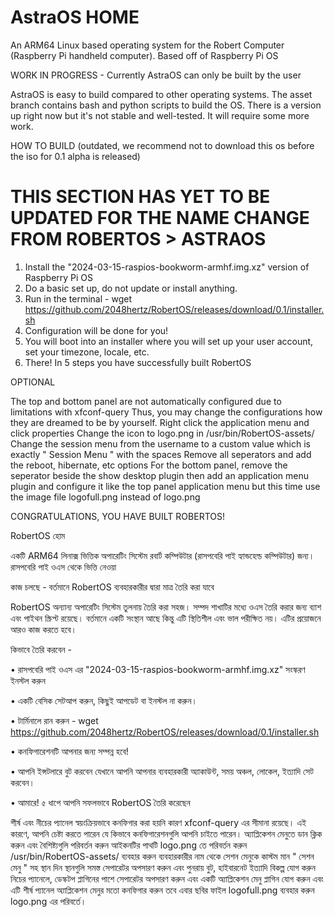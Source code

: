 # AstraOS HOME

An ARM64 Linux based operating system for the Robert Computer (Raspberry Pi handheld computer). Based off of Raspberry Pi OS

WORK IN PROGRESS - Currently AstraOS can only be built by the user

AstraOS is easy to build compared to other operating systems.
The asset branch contains bash and python scripts to build the OS.
There is a version up right now but it's not stable and well-tested. It will require some more work.

HOW TO BUILD (outdated, we recommend not to download this os before the iso for 0.1 alpha is released)
# THIS SECTION HAS YET TO BE UPDATED FOR THE NAME CHANGE FROM ROBERTOS > ASTRAOS

1) Install the "2024-03-15-raspios-bookworm-armhf.img.xz" version of Raspberry Pi OS
2) Do a basic set up, do not update or install anything.
3) Run in the terminal - wget https://github.com/2048hertz/RobertOS/releases/download/0.1/installer.sh
4) Configuration will be done for you!
5) You will boot into an installer where you will set up your user account, set your timezone, locale, etc.
6) There! In 5 steps you have successfully built RobertOS

OPTIONAL

The top and bottom panel are not automatically configured due to limitations with xfconf-query
Thus, you may change the configurations how they are dreamed to be by yourself.
Right click the application menu and click properties
Change the icon to logo.png in /usr/bin/RobertOS-assets/
Change the session menu from the username to a custom value which is exactly " Session Menu " with the spaces
Remove all seperators and add the reboot, hibernate, etc options
For the bottom panel, remove the seperator beside the show desktop plugin then add an application menu plugin and configure it like the top panel application menu but this time use the image file logofull.png instead of logo.png

CONGRATULATIONS, YOU HAVE BUILT ROBERTOS!


RobertOS হোম

একটি ARM64 লিনাক্স ভিত্তিক অপারেটিং সিস্টেম রবার্ট কম্পিউটার (রাসপবেরি পাই হ্যান্ডহেল্ড কম্পিউটার) জন্য। রাসপবেরি পাই ওএস থেকে ভিত্তি নেওয়া

কাজ চলছে - বর্তমানে RobertOS ব্যবহারকারীর দ্বারা মাত্র তৈরি করা যাবে

RobertOS অন্যান্য অপারেটিং সিস্টেম তুলনায় তৈরি করা সহজ। সম্পদ শাখাটির মধ্যে ওএস তৈরি করার জন্য ব্যাশ এবং পাইথন স্ক্রিপ্ট রয়েছে। বর্তমানে একটি সংস্থান আছে কিন্তু এটি স্থিতিশীল এবং ভাল পরীক্ষিত নয়। এটির প্রয়োজনে আরও কাজ করতে হবে।

কিভাবে তৈরি করবেন -

• রাসপবেরি পাই ওএস এর "2024-03-15-raspios-bookworm-armhf.img.xz" সংস্করণ ইনস্টল করুন

• একটি বেসিক সেটআপ করুন, কিছুই আপডেট বা ইনস্টল না করুন।

• টার্মিনালে রান করুন - wget https://github.com/2048hertz/RobertOS/releases/download/0.1/installer.sh

• কনফিগারেশনটি আপনার জন্য সম্পন্ন হবে!

• আপনি ইন্সটলারে বুট করবেন যেখানে আপনি আপনার ব্যবহারকারী অ্যাকাউন্ট, সময় অঞ্চল, লোকেল, ইত্যাদি সেট করবেন।

• আমারে! ৫ ধাপে আপনি সফলভাবে RobertOS তৈরি করেছেন

শীর্ষ এবং নীচের প্যানেল স্বয়ংক্রিয়ভাবে কনফিগার করা হয়নি কারণ xfconf-query এর সীমানা রয়েছে। এই কারণে, আপনি চেষ্টা করতে পারেন যে কিভাবে কনফিগারেশনগুলি আপনি চাইতে পারেন। অ্যাপ্লিকেশন মেনুতে ডান ক্লিক করুন এবং বৈশিষ্ট্যগুলি পরিবর্তন করুন আইকনটির পাথটি logo.png তে পরিবর্তন করুন /usr/bin/RobertOS-assets/ ব্যবহার করুন ব্যবহারকারীর নাম থেকে সেশন মেনুকে কাস্টম মান " সেশন মেনু " সহ স্থান দিন স্থানগুলি সমস্ত সেপারেটর অপসারণ করুন এবং পুনরায় বুট, হাইবারনেট ইত্যাদি বিকল্প যোগ করুন নিচের প্যানেলে, ডেস্কটপ প্লাগিনের পাশে সেপারেটর অপসারণ করুন এবং একটি অ্যাপ্লিকেশন মেনু প্লাগিন যোগ করুন এবং এটি শীর্ষ প্যানেল অ্যাপ্লিকেশন মেনুর মতো কনফিগার করুন তবে এবার ছবির ফাইল logofull.png ব্যবহার করুন logo.png এর পরিবর্তে।



